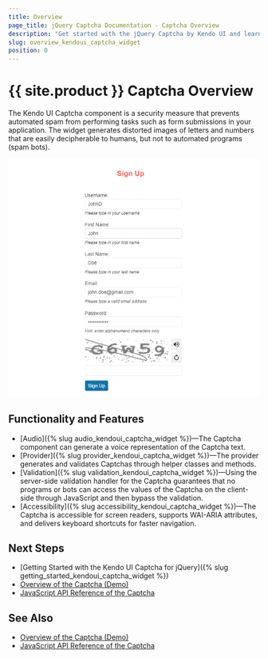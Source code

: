```yaml
---
title: Overview
page_title: jQuery Captcha Documentation - Captcha Overview
description: "Get started with the jQuery Captcha by Kendo UI and learn how to initialize the widget."
slug: overview_kendoui_captcha_widget
position: 0
---
```


# {{ site.product }} Captcha Overview

The Kendo UI Captcha component is a security measure that prevents automated spam from performing tasks such as form submissions in your application. The widget generates distorted images of letters and numbers that are easily decipherable to humans, but not to automated programs (spam bots).

![Kendo UI for jQuery Captcha Overview](captcha-overview.PNG)

## Functionality and Features

* [Audio]({% slug audio_kendoui_captcha_widget %})&mdash;The Captcha component can generate a voice representation of the Captcha text.
* [Provider]({% slug provider_kendoui_captcha_widget %})&mdash;The provider generates and validates Captchas through helper classes and methods.
* [Validation]({% slug validation_kendoui_captcha_widget %})&mdash;Using the server-side validation handler for the Captcha guarantees that no programs or bots can access the values of the Captcha on the client-side through JavaScript and then bypass the validation.
* [Accessibility]({% slug accessibility_kendoui_captcha_widget %})&mdash;The Captcha is accessible for screen readers, supports WAI-ARIA attributes, and delivers keyboard shortcuts for faster navigation.

## Next Steps 

* [Getting Started with the Kendo UI Captcha for jQuery]({% slug getting_started_kendoui_captcha_widget %})
* [Overview of the Captcha (Demo)](https://demos.telerik.com/kendo-ui/captcha/index)
* [JavaScript API Reference of the Captcha](/api/javascript/ui/captcha)

## See Also

* [Overview of the Captcha (Demo)](https://demos.telerik.com/kendo-ui/captcha/index)
* [JavaScript API Reference of the Captcha](/api/javascript/ui/captcha)

